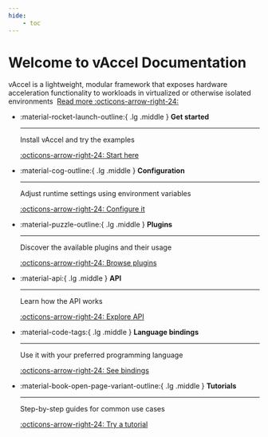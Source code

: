 ```yaml
---
hide:
    - toc
---
```


# Welcome to vAccel Documentation

vAccel is a lightweight, modular framework that exposes hardware acceleration
functionality to workloads in virtualized or otherwise isolated environments
&nbsp;[Read more :octicons-arrow-right-24:](overview.md)

<!-- markdownlint-disable list-marker-space -->
<!-- prettier-ignore-start -->

<div class="grid cards" markdown>

-   :material-rocket-launch-outline:{ .lg .middle } **Get started**

    ---

    Install vAccel and try the examples

    [:octicons-arrow-right-24: Start here](getting-started/index.md)

-   :material-cog-outline:{ .lg .middle } **Configuration**

    ---

    Adjust runtime settings using environment variables

    [:octicons-arrow-right-24: Configure it](configuration.md)

-   :material-puzzle-outline:{ .lg .middle } **Plugins**

    ---

    Discover the available plugins and their usage

    [:octicons-arrow-right-24: Browse plugins](plugins/index.md)

-   :material-api:{ .lg .middle } **API**

    ---

    Learn how the API works

    [:octicons-arrow-right-24: Explore API](api/index.md)

-   :material-code-tags:{ .lg .middle } **Language bindings**

    ---

    Use it with your preferred programming language

    [:octicons-arrow-right-24: See bindings](language-bindings/index.md)

-   :material-book-open-page-variant-outline:{ .lg .middle } **Tutorials**

    ---

    Step-by-step guides for common use cases

    [:octicons-arrow-right-24: Try a tutorial](tutorials/index.md)

</div>

<!-- prettier-ignore-end -->
<!-- markdownlint-restore -->
